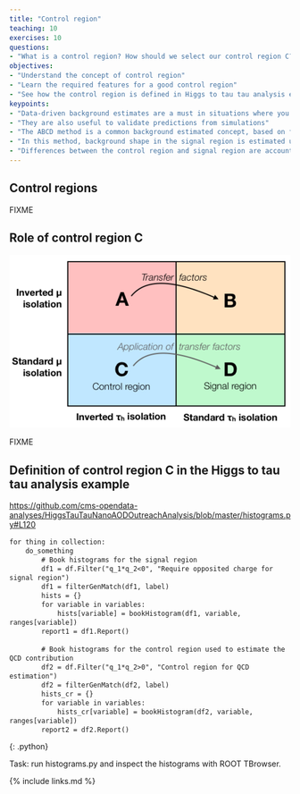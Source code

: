 ```yaml
---
title: "Control region"
teaching: 10
exercises: 10
questions:
- "What is a control region? How should we select our control region C?"
objectives:
- "Understand the concept of control region"
- "Learn the required features for a good control region"
- "See how the control region is defined in Higgs to tau tau analysis example"
keypoints:
- "Data-driven background estimates are a must in situations where you cannot get a reliable estimate from simulation"
- "They are also useful to validate predictions from simulations"
- "The ABCD method is a common background estimated concept, based on four different regions in phase space"
- "In this method, background shape in the signal region is estimated using a control region"
- "Differences between the control region and signal region are accounted for by event weights called transfer factors"
---
```


## Control regions

FIXME

## Role of control region C

![](assets/img/abcd_diagram.png)

FIXME


## Definition of control region C in the Higgs to tau tau analysis example

https://github.com/cms-opendata-analyses/HiggsTauTauNanoAODOutreachAnalysis/blob/master/histograms.py#L120

~~~
for thing in collection:
    do_something
        # Book histograms for the signal region
        df1 = df.Filter("q_1*q_2<0", "Require opposited charge for signal region")
        df1 = filterGenMatch(df1, label)
        hists = {}
        for variable in variables:
            hists[variable] = bookHistogram(df1, variable, ranges[variable])
        report1 = df1.Report()

        # Book histograms for the control region used to estimate the QCD contribution
        df2 = df.Filter("q_1*q_2>0", "Control region for QCD estimation")
        df2 = filterGenMatch(df2, label)
        hists_cr = {}
        for variable in variables:
            hists_cr[variable] = bookHistogram(df2, variable, ranges[variable])
        report2 = df2.Report()
~~~
{: .python}

Task: run histograms.py and inspect the histograms with ROOT TBrowser.

{% include links.md %}

